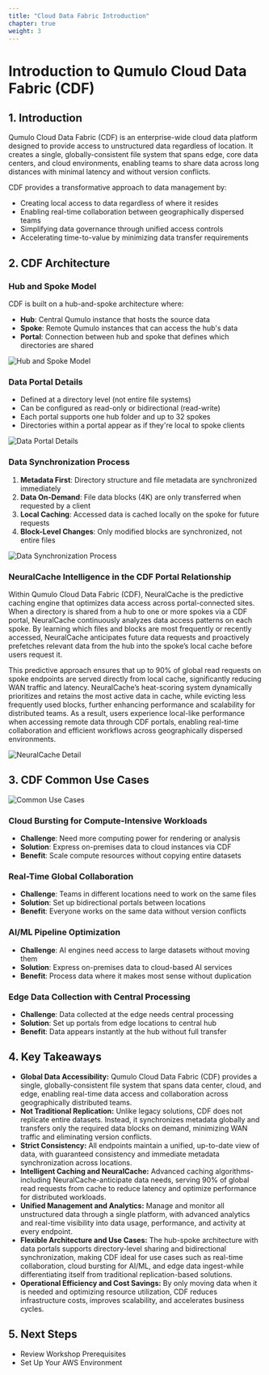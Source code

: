 ```yaml
---
title: "Cloud Data Fabric Introduction" 
chapter: true
weight: 3
---
```


# Introduction to Qumulo Cloud Data Fabric (CDF)

## 1. Introduction

Qumulo Cloud Data Fabric (CDF) is an enterprise-wide cloud data platform designed to provide access to unstructured data regardless of location. It creates a single, globally-consistent file system that spans edge, core data centers, and cloud environments, enabling teams to share data across long distances with minimal latency and without version conflicts.

CDF provides a transformative approach to data management by:
* Creating local access to data regardless of where it resides
* Enabling real-time collaboration between geographically dispersed teams
* Simplifying data governance through unified access controls
* Accelerating time-to-value by minimizing data transfer requirements

## 2. CDF Architecture

### Hub and Spoke Model
CDF is built on a hub-and-spoke architecture where:
* **Hub**: Central Qumulo instance that hosts the source data
* **Spoke**: Remote Qumulo instances that can access the hub's data
* **Portal**: Connection between hub and spoke that defines which directories are shared

![Hub and Spoke Model](../images/cdf-portals.png)

### Data Portal Details
* Defined at a directory level (not entire file systems)
* Can be configured as read-only or bidirectional (read-write)
* Each portal supports one hub folder and up to 32 spokes
* Directories within a portal appear as if they're local to spoke clients

![Data Portal Details](../images/cdf-portal2.png)

### Data Synchronization Process
1. **Metadata First**: Directory structure and file metadata are synchronized immediately
2. **Data On-Demand**: File data blocks (4K) are only transferred when requested by a client
3. **Local Caching**: Accessed data is cached locally on the spoke for future requests
4. **Block-Level Changes**: Only modified blocks are synchronized, not entire files

![Data Synchronization Process](../images/cdf-caching.png)

### NeuralCache Intelligence in the CDF Portal Relationship

Within Qumulo Cloud Data Fabric (CDF), NeuralCache is the predictive caching engine that optimizes data access across portal-connected sites. When a directory is shared from a hub to one or more spokes via a CDF portal, NeuralCache continuously analyzes data access patterns on each spoke. By learning which files and blocks are most frequently or recently accessed, NeuralCache anticipates future data requests and proactively prefetches relevant data from the hub into the spoke’s local cache before users request it.

This predictive approach ensures that up to 90% of global read requests on spoke endpoints are served directly from local cache, significantly reducing WAN traffic and latency. NeuralCache’s heat-scoring system dynamically prioritizes and retains the most active data in cache, while evicting less frequently used blocks, further enhancing performance and scalability for distributed teams. As a result, users experience local-like performance when accessing remote data through CDF portals, enabling real-time collaboration and efficient workflows across geographically dispersed environments.

![NeuralCache Detail](../images/cdf-neuralcache.png)

## 3. CDF Common Use Cases

![Common Use Cases](../images/cdf-usecase.png)

### Cloud Bursting for Compute-Intensive Workloads
* **Challenge**: Need more computing power for rendering or analysis
* **Solution**: Express on-premises data to cloud instances via CDF
* **Benefit**: Scale compute resources without copying entire datasets

### Real-Time Global Collaboration
* **Challenge**: Teams in different locations need to work on the same files
* **Solution**: Set up bidirectional portals between locations
* **Benefit**: Everyone works on the same data without version conflicts

### AI/ML Pipeline Optimization
* **Challenge**: AI engines need access to large datasets without moving them
* **Solution**: Express on-premises data to cloud-based AI services
* **Benefit**: Process data where it makes most sense without duplication

### Edge Data Collection with Central Processing
* **Challenge**: Data collected at the edge needs central processing
* **Solution**: Set up portals from edge locations to central hub
* **Benefit**: Data appears instantly at the hub without full transfer

## 4. Key Takeaways

* **Global Data Accessibility:** Qumulo Cloud Data Fabric (CDF) provides a single, globally-consistent file system that spans data center, cloud, and edge, enabling real-time data access and collaboration across geographically distributed teams.
* **Not Traditional Replication:** Unlike legacy solutions, CDF does not replicate entire datasets. Instead, it synchronizes metadata globally and transfers only the required data blocks on demand, minimizing WAN traffic and eliminating version conflicts.
* **Strict Consistency:** All endpoints maintain a unified, up-to-date view of data, with guaranteed consistency and immediate metadata synchronization across locations.
* **Intelligent Caching and NeuralCache:** Advanced caching algorithms-including NeuralCache-anticipate data needs, serving 90% of global read requests from cache to reduce latency and optimize performance for distributed workloads.
* **Unified Management and Analytics:** Manage and monitor all unstructured data through a single platform, with advanced analytics and real-time visibility into data usage, performance, and activity at every endpoint.
* **Flexible Architecture and Use Cases:** The hub-spoke architecture with data portals supports directory-level sharing and bidirectional synchronization, making CDF ideal for use cases such as real-time collaboration, cloud bursting for AI/ML, and edge data ingest-while differentiating itself from traditional replication-based solutions.
* **Operational Efficiency and Cost Savings:** By only moving data when it is needed and optimizing resource utilization, CDF reduces infrastructure costs, improves scalability, and accelerates business cycles.

## 5. Next Steps

* Review Workshop Prerequisites
* Set Up Your AWS Environment


